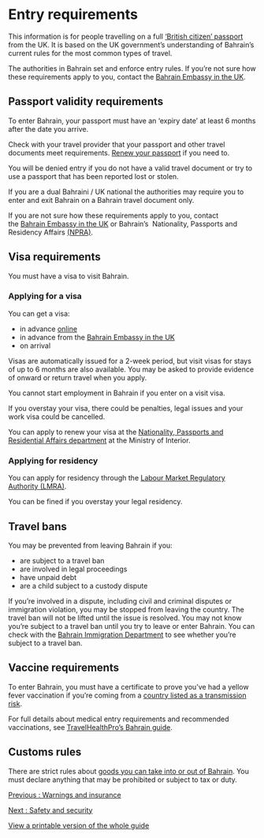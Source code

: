 # Entry requirements

This information is for people travelling on a full [‘British citizen’ passport](https://www.gov.uk/types-of-british-nationality) from the UK. It is based on the UK government’s understanding of Bahrain’s current rules for the most common types of travel.

The authorities in Bahrain set and enforce entry rules. If you’re not sure how these requirements apply to you, contact the [Bahrain Embassy in the UK](https://www.mofa.gov.bh/london/en/home/).

## Passport validity requirements

To enter Bahrain, your passport must have an ‘expiry date’ at least 6 months after the date you arrive.

Check with your travel provider that your passport and other travel documents meet requirements. [Renew your passport](https://www.gov.uk/renew-adult-passport/renew) if you need to.

You will be denied entry if you do not have a valid travel document or try to use a passport that has been reported lost or stolen.

If you are a dual Bahraini / UK national the authorities may require you to enter and exit Bahrain on a Bahrain travel document only.

If you are not sure how these requirements apply to you, contact the [Bahrain Embassy in the UK](https://www.mofa.gov.bh/london/en/home/) or Bahrain’s  Nationality, Passports and Residency Affairs [(NPRA)](https://www.npra.gov.bh/en/).

## Visa requirements

You must have a visa to visit Bahrain.

### Applying for a visa

You can get a visa:

* in advance [online](http://www.evisa.gov.bh/)
* in advance from the [Bahrain Embassy in the UK](https://www.mofa.gov.bh/london/en/visitiors-visas)
* on arrival

Visas are automatically issued for a 2-week period, but visit visas for stays of up to 6 months are also available. You may be asked to provide evidence of onward or return travel when you apply.

You cannot start employment in Bahrain if you enter on a visit visa.

If you overstay your visa, there could be penalties, legal issues and your work visa could be cancelled.

You can apply to renew your visa at the [Nationality, Passports and Residential Affairs department](https://www.npra.gov.bh/en-inquiries-and-proposals/) at the Ministry of Interior.

### Applying for residency

You can apply for residency through the [Labour Market Regulatory Authority (LMRA)](https://lmra.gov.bh/en/home).

You can be fined if you overstay your legal residency.

## Travel bans

You may be prevented from leaving Bahrain if you:

* are subject to a travel ban
* are involved in legal proceedings
* have unpaid debt
* are a child subject to a custody dispute

If you’re involved in a dispute, including civil and criminal disputes or immigration violation, you may be stopped from leaving the country. The travel ban will not be lifted until the issue is resolved. You may not know you’re subject to a travel ban until you try to leave or enter Bahrain. You can check with the [Bahrain Immigration Department](https://services.bahrain.bh/wps/portal/TravelBan_en) to see whether you’re subject to a travel ban.

## Vaccine requirements

To enter Bahrain, you must have a certificate to prove you’ve had a yellow fever vaccination if you’re coming from a [country listed as a transmission risk](https://nathnacyfzone.org.uk/factsheet/65/countries-with-risk-of-yellow-fever-transmission).

For full details about medical entry requirements and recommended vaccinations, see [TravelHealthPro’s Bahrain guide](https://travelhealthpro.org.uk/country/20/bahrain#Vaccine_Recommendations).

## Customs rules

There are strict rules about [goods you can take into or out of Bahrain](https://bahraincustoms.gov.bh/en/prohibited-and-declared). You must declare anything that may be prohibited or subject to tax or duty.

[Previous
:
Warnings and insurance](/foreign-travel-advice/bahrain)

[Next
:
Safety and security](/foreign-travel-advice/bahrain/safety-and-security)

[View a printable version of the whole guide](/foreign-travel-advice/bahrain/print)